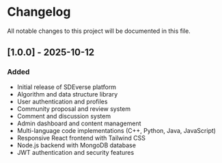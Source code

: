 # Changelog

All notable changes to this project will be documented in this file.

## [1.0.0] - 2025-10-12

### Added
- Initial release of SDEverse platform
- Algorithm and data structure library
- User authentication and profiles
- Community proposal and review system
- Comment and discussion system
- Admin dashboard and content management
- Multi-language code implementations (C++, Python, Java, JavaScript)
- Responsive React frontend with Tailwind CSS
- Node.js backend with MongoDB database
- JWT authentication and security features